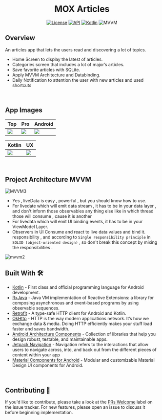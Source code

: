 <h1 align="center">MOX Articles</h1>

<p align="center">
  <a href="https://opensource.org/licenses/Apache-2.0"><img alt="License" src="https://img.shields.io/badge/License-Apache%202.0-blue.svg"/></a>
  <a href="https://android-arsenal.com/api?level=23"><img alt="API" src="https://img.shields.io/badge/API-21%2B-brightgreen.svg?style=flat"/></a>
  <a href="https://kotlinlang.org"><img alt="Kotlin" src="https://img.shields.io/badge/Kotlin-1.4.xxx-blue"/></a>
  <img alt="MVVM" src="https://img.shields.io/badge/MVVM-Architecture-orange"/>
</p>

## Overview 
An articles app that lets the users read and discovering a lot of topics.
- Home Screen to display the latest of articles.
- Categories screen that includes a lot of major’s articles.
- Save favorite articles with SQLite.
- Apply MVVM Architecture and Databinding.
- Daily Notification to attention the user with new articles and used shortcuts
<br />

## App Images
Top | Pro | Android 
--- | --- | --- | 
![](https://i.ibb.co/qDdH6Z1/Tech.png) | ![](https://i.ibb.co/dbs5NtD/Programming.png) | ![](https://i.ibb.co/191Zpq3/Meduim.png) | 

| Kotlin | UX 
--- | --- |
![](https://i.ibb.co/vJsfXp2/Kotlin.png) | ![](https://i.ibb.co/8P1CYYc/UX.png)
<br />
 
  
## Project Architecture MVVM
![MVVM3](https://user-images.githubusercontent.com/1812129/68319232-446cf900-00be-11ea-92cf-cad817b2af2c.png)
- Yes , liveData is easy , powerful , but you should know how to use.
 - For livedate which will emit data stream , it has to be in your
   data layer , and don't inform those observables any thing else like
   in which thread those will consume , cause it is another
 - For livedata which will emit UI binding events, it has to be in your ViewModel Layer.
 - Observers in UI Consume and react to live data values and bind it.
   responsibility , and according to `Single responsibility principle`
  in `SOLID (object-oriented design)` , so don't break this concept by
   mixing the responsibilities .

  ![mvvm2](https://user-images.githubusercontent.com/1812129/68319008-e9d39d00-00bd-11ea-9245-ebedd2a2c067.png)
<br />
  
  ## Built With 🛠
- [Kotlin](https://kotlinlang.org/) - First class and official programming language for Android development.
- [RxJava](https://github.com/ReactiveX/RxJava) - Java VM implementation of Reactive Extensions: a library for composing asynchronous and event-based programs by using observable sequences.
- [Retrofit](https://github.com/square/retrofit) - A type-safe HTTP client for Android and Kotlin.
- [OkHttp](https://square.github.io/okhttp/) - HTTP is the way modern applications network. It’s how we exchange data & media. Doing HTTP efficiently makes your stuff load faster and saves bandwidth.
- [Android Architecture Components](https://developer.android.com/topic/libraries/architecture) - Collection of libraries that help you design robust, testable, and maintainable apps.
- [Jetpack Navigation](https://developer.android.com/jetpack/compose/navigation) - Navigation refers to the interactions that allow users to navigate across, into, and back out from the different pieces of content within your app
- [Material Components for Android](https://github.com/material-components/material-components-android) - Modular and customizable Material Design UI components for Android.
<br />

## Contributing 🤝

If you'd like to contribute, please take a look at the [PRs Welcome](https://github.com/MoatazBadawy/MOX_Articles/labels) label on the issue tracker. For new features, please open an issue to discuss it before beginning implementation.

